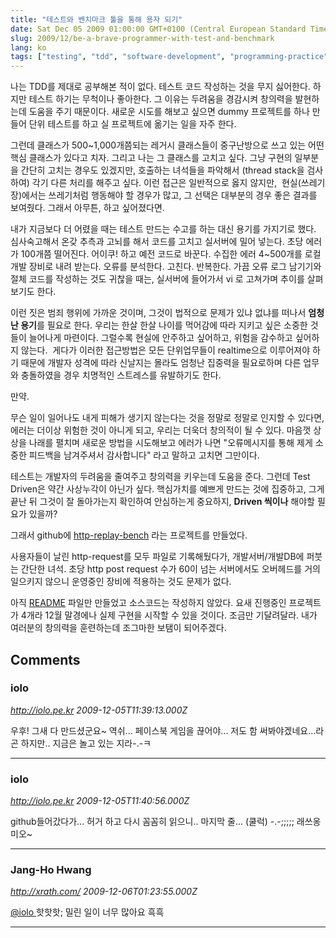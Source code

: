 ```yaml
---
title: "테스트와 벤치마크 툴을 통해 용자 되기"
date: Sat Dec 05 2009 01:00:00 GMT+0100 (Central European Standard Time)
slug: 2009/12/be-a-brave-programmer-with-test-and-benchmark
lang: ko
tags: ["testing", "tdd", "software-development", "programming-practice"]
---
```


나는 TDD를 제대로 공부해본 적이 없다. 테스트 코드 작성하는 것을 무지 싫어한다. 하지만 테스트 하기는 무척이나 좋아한다. 그 이유는 두려움을 경감시켜 창의력을 발현하는데 도움을 주기 때문이다. 새로운 시도를 해보고 싶으면 dummy 프로젝트를 하나 만들어 단위 테스트를 하고 실 프로젝트에 옮기는 일을 자주 한다.

그런데 클래스가 500~1,000개쯤되는 레거시 클래스들이 중구난방으로 쓰고 있는 어떤 핵심 클래스가 있다고 치자. 그리고 나는 그 클래스를 고치고 싶다. 그냥 구현의 일부분을 간단히 고치는 경우도 있겠지만, 호출하는 녀석들을 파악해서 (thread stack을 검사하여) 각기 다른 처리를 해주고 싶다. 이런 접근은 일반적으로 옳지 않지만,  현실(쓰레기장)에서는 쓰레기처럼 행동해야 할 경우가 많고, 그 선택은 대부분의 경우 좋은 결과를 보여줬다. 그래서 아무튼, 하고 싶어졌다면.

내가 지금보다 더 어렸을 때는 테스트 만드는 수고를 하는 대신 용기를 가지기로 했다. 심사숙고해서 온갖 추측과 고뇌를 해서 코드를 고치고 실서버에 밀어 넣는다. 초당 에러가 100개쯤 떨어진다. 어이쿠! 하고 예전 코드로 바꾼다. 수집한 에러 4~500개를 로컬 개발 장비로 내려 받는다. 오류를 분석한다. 고친다. 반복한다. 가끔 오류 로그 남기기와 절체 코드를 작성하는 것도 귀찮을 때는, 실서버에 들어가서 vi 로 고쳐가며 추이를 살펴보기도 한다.

이런 짓은 범죄 행위에 가까운 것이며, 그것이 법적으로 문제가 있냐 없냐를 떠나서 **엄청난 용기**를 필요로 한다. 우리는 한살 한살 나이를 먹어감에 따라 지키고 싶은 소중한 것들이 늘어나게 마련이다. 그럴수록 현실에 안주하고 싶어하고, 위험을 감수하고 싶어하지 않는다.  게다가 이러한 접근방법은 모든 단위업무들이 realtime으로 이루어져야 하기 때문에 개발자 성격에 따라 신날지는 몰라도 엄청난 집중력을 필요로하며 다른 업무와 충돌하였을 경우 치명적인 스트레스를 유발하기도 한다.

만약.

무슨 일이 일어나도 내게 피해가 생기지 않는다는 것을 정말로 정말로 인지할 수 있다면, 에러는 더이상 위험한 것이 아니게 되고, 우리는 더욱더 창의적이 될 수 있다. 마음껏 상상을 나래를 펼치며 새로운 방법을 시도해보고 에러가 나면 "오류메시지를 통해 제게 소중한 피드백을 남겨주셔서 감사합니다" 라고 말하고 고치면 그만이다.

테스트는 개발자의 두려움을 줄여주고 창의력을 키우는데 도움을 준다. 그런데 Test Driven은 약간 사상누각이 아닌가 싶다. 핵심가치를 예쁘게 만드는 것에 집중하고, 그게 끝난 뒤 그것이 잘 돌아가는지 확인하여 안심하는게 중요하지, **Driven 씩이나** 해야할 필요가 있을까?

그래서 github에 [http-replay-bench](http://github.com/rath/http-replay-bench) 라는 프로젝트를 만들었다.

사용자들이 날린 http-request를 모두 파일로 기록해뒀다가, 개발서버/개발DB에 퍼붓는 간단한 녀석. 초당 http post request 수가 60이 넘는 서버에서도 오버헤드를 거의 일으키지 않으니 운영중인 장비에 적용하는 것도 문제가 없다.

아직 [README](http://github.com/rath/http-replay-bench/blob/master/README) 파일만 만들었고 소스코드는 작성하지 않았다. 요새 진행중인 프로젝트가 4개라 12월 말경에나 실제 구현을 시작할 수 있을 것이다. 조금만 기달려달라. 내가 여러분의 창의력을 훈련하는데 조그마한 보탬이 되어주겠다.

## Comments

### iolo
*http://iolo.pe.kr*
*2009-12-05T11:39:13.000Z*

우후! 그새 다 만드셨군요~ 역쉬... 페이스북 게임을 끊어야...
저도 함 써봐야겠네요...라곤 하지만.. 지금은 놀고 있는 지라-.-ㅋ

---

### iolo
*http://iolo.pe.kr*
*2009-12-05T11:40:56.000Z*

github들어갔다가... 허거 하고 다시 꼼꼼히 읽으니..
마지막 줄... (쿨럭) -.-;;;;; 래쓰옹 미오~

---

### Jang-Ho Hwang
*http://xrath.com/*
*2009-12-06T01:23:55.000Z*

[@iolo ](#comment-3596) 
핫핫핫; 밀린 일이 너무 많아요 흑흑

---

